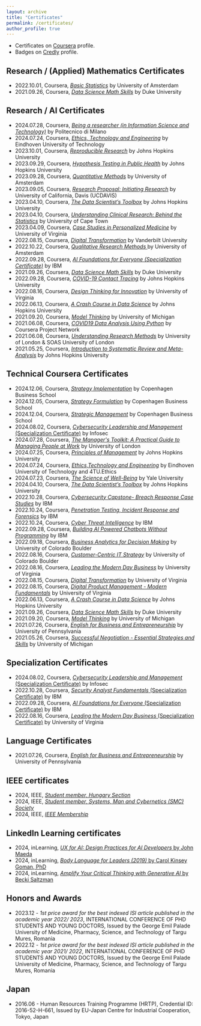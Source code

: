 ```yaml
---
layout: archive
title: "Certificates"
permalink: /certificates/
author_profile: true
---
```


* Certificates on <a href="https://www.coursera.org/learner/biroattila">Coursera</a> profile.
* Badges on <a href="https://www.credly.com/users/biroattila">Credly</a> profile.

##  Research / (Applied) Mathematics Certificates

* 2022.10.01, Coursera, [_Basic Statistics_](https://www.coursera.org/account/accomplishments/verify/JTHFJU6BY4EM) by University of Amsterdam
* 2021.09.26, Coursera, [_Data Science Math Skills_](https://www.coursera.org/account/accomplishments/verify/ZHMPNUULB3ZZ) by Duke University
  
##  Research / AI Certificates

* 2024.07.28, Coursera, [_Being a researcher (in Information Science and Technology)_](https://www.coursera.org/account/accomplishments/verify/ZAKQGRBMEV6A) by Politecnico di Milano
* 2024.07.24, Coursera, [_Ethics, Technology and Engineering_](https://www.coursera.org/account/accomplishments/verify/KYV5NR5ZUJYZ) by Eindhoven University of Technology
* 2023.10.01, Coursera, [_Reproducible Research_](https://www.coursera.org/account/accomplishments/verify/TB9QEMK487JG) by Johns Hopkins University
* 2023.09.29, Coursera, [_Hypothesis Testing in Public Health_](https://www.coursera.org/account/accomplishments/verify/JL8QEEUDVL2H) by Johns Hopkins University
* 2023.09.28, Coursera, [_Quantitative Methods_](https://www.coursera.org/account/accomplishments/verify/SUQ9QMMZ9EAX) by University of Amsterdam
* 2023.09.05, Coursera, [_Research Proposal: Initiating Research_](https://www.coursera.org/account/accomplishments/verify/LVASMXWKQPT5) by University of California, Davis (UCDAVIS)
* 2023.04.10, Coursera, [_The Data Scientist’s Toolbox_](https://www.coursera.org/account/accomplishments/verify/ZD8VSEKXQZMS) by Johns Hopkins University
* 2023.04.10, Coursera, [_Understanding Clinical Research: Behind the Statistics_](https://www.coursera.org/account/accomplishments/verify/8TGV97BM7KP7) by University of Cape Town
* 2023.04.09, Coursera, [_Case Studies in Personalized Medicine_](https://www.coursera.org/account/accomplishments/verify/SN2X64SS6CRN) by University of Virginia
* 2022.08.15, Coursera, [_Digital Transformation_](https://www.coursera.org/account/accomplishments/verify/5VEFEF8Y5MQU) by Vanderbilt University
* 2022.10.22, Coursera, [_Qualitative Research Methods_ ](https://www.coursera.org/account/accomplishments/verify/7V8M7J6J3TRR) by University of Amsterdam
* 2022.09.28, Coursera, [_AI Foundations for Everyone (Specialization Certificate)_](https://www.coursera.org/account/accomplishments/specialization/2Q9XZ6EEUVNR) by IBM
* 2021.09.26, Coursera, [_Data Science Math Skills_](https://www.coursera.org/account/accomplishments/verify/ZHMPNUULB3ZZ) by Duke University
* 2022.09.28, Coursera, [_COVID-19 Contact Tracing_](https://www.coursera.org/account/accomplishments/verify/BHHLUTZEDFMP) by Johns Hopkins University
* 2022.08.16, Coursera, [_Design Thinking for Innovation_](https://www.coursera.org/account/accomplishments/verify/D2D4NEZ994AS) by University of Virginia
* 2022.06.13, Coursera, [_A Crash Course in Data Science_](https://www.coursera.org/account/accomplishments/verify/JYGR5JUKEA4M) by Johns Hopkins University
* 2021.09.20, Coursera, [_Model Thinking_](https://www.coursera.org/account/accomplishments/verify/82Z5AVGFJJBG) by University of Michigan
* 2021.06.08, Coursera, [_COVID19 Data Analysis Using Python_](https://www.coursera.org/account/accomplishments/verify/N3EDFV4HJFCT) by Coursera Project Network
* 2021.06.08, Coursera, [_Understanding Research Methods_](https://www.coursera.org/account/accomplishments/verify/P59MZUUDAAYZ) by University of London & SOAS University of London
* 2021.05.25, Coursera, [_Introduction to Systematic Review and Meta-Analysis_](https://www.coursera.org/account/accomplishments/verify/DKNUCDD8H9EK) by Johns Hopkins University

##  Technical Coursera Certificates

* 2024.12.06, Coursera, [_Strategy Implementation_](https://www.coursera.org/account/accomplishments/verify/I5P6G0JAFWHB) by Copenhagen Business School
* 2024.12.05, Coursera, [_Strategy Formulation_](https://www.coursera.org/account/accomplishments/verify/XASKHP7QR6B4) by Copenhagen Business School
* 2024.12.04, Coursera, [_Strategic Management_](https://www.coursera.org/account/accomplishments/verify/C26Q2HUZRX1P) by Copenhagen Business School
* 2024.08.02, Coursera, [_Cybersecurity Leadership and Management_ (Specialization Certificate)](https://www.coursera.org/account/accomplishments/specialization/V4MH8UO5ZXKG) by Infosec
* 2024.07.28, Coursera, [_The Manager's Toolkit: A Practical Guide to Managing People at Work_](https://www.coursera.org/account/accomplishments/verify/X9STQ2AGC5NT) by University of London
* 2024.07.25, Coursera, [_Principles of Management_](https://github.com/biroka/biroka/blob/main/Certificates/Coursera/Coursera_Principles%20of%20Management_UX2LR7CMEGK5.pdf) by Johns Hopkins University
* 2024.07.24, Coursera, [_Ethics,Technology and Engineering_](https://github.com/biroka/biroka/blob/main/Certificates/Coursera/Coursera_Ethics-Technology%20and%20Engineering_KYV5NR5ZUJYZ.pdf) by Eindhoven University of Technology and 4TU.Ethics
* 2024.07.23, Coursera, [_The Science of Well-Being_](https://github.com/biroka/biroka/blob/main/Certificates/Coursera/Coursera_The%20Science%20of%20Well-Being_%20P4K3RMP9DPM5.pdf) by Yale University
* 2024.04.10, Coursera, [_The Data Scientist’s Toolbox_](https://github.com/biroka/biroka/blob/main/Certificates/Coursera/Coursera_The%20Data%20Scientist%E2%80%99s%20Toolbox_ZD8VSEKXQZMS.pdf) by Johns Hopkins University
* 2022.10.28, Coursera, [_Cybersecurity Capstone- Breach Response Case Studies_](https://github.com/biroka/biroka/blob/main/Certificates/Coursera/Coursera_Cybersecurity%20Capstone-%20Breach%20Response%20Case%20Studies_HSEBVQVJM8EQ.pdf) by IBM
* 2022.10.24, Coursera, [_Penetration Testing, Incident Response and Forensics_](https://github.com/biroka/biroka/blob/main/Certificates/Coursera/Coursera_Penetration%20Testing%2C%20Incident%20Response%20and%20Forensics_DJXCRXUDCZXY.pdf) by IBM
* 2022.10.24, Coursera, [_Cyber Threat Intelligence_](https://github.com/biroka/biroka/blob/main/Certificates/Coursera/Coursera_Cyber%20Threat%20Intelligence_YDQFTLD8P4GD.pdf) by IBM
* 2022.09.28, Coursera, [_Building AI Powered Chatbots Without Programming_](https://github.com/biroka/biroka/blob/main/Certificates/Coursera/Coursera_Building%20AI%20Powered%20Chatbots%20Without%20Programming_QLP3KLPS9A4N.pdf) by IBM
* 2022.09.18, Coursera, [_Business Analytics for Decision Making_](https://github.com/biroka/biroka/blob/main/Certificates/Coursera/Coursera_Business%20Analytics%20for%20Decision%20Making_TFJXLD7DKL6Z.pdf) by University of Colorado Boulder
* 2022.08.16, Coursera, [_Customer-Centric IT Strategy_](https://github.com/biroka/biroka/blob/main/Certificates/Coursera/Coursera_Customer-Centric%20IT%20Strategy_BK46WPHDT3JQ.pdf) by University of Colorado Boulder
* 2022.08.16, Coursera, [_Leading the Modern Day Business_](https://github.com/biroka/biroka/blob/main/Certificates/Coursera/Coursera_Customer-Centric%20IT%20Strategy_BK46WPHDT3JQ.pdf) by University of Virginia
* 2022.08.15, Coursera, [_Digital Transformation_](https://github.com/biroka/biroka/blob/main/Certificates/Coursera/Coursera_Digital%20Transformation_5VEFEF8Y5MQU.pdf) by University of Virginia
* 2022.08.15, Coursera, [_Digital Product Management - Modern Fundamentals_](https://github.com/biroka/biroka/blob/main/Certificates/Coursera/Coursera_Digital%20Product%20Management-%20Modern%20Fundamentals_XGTZ8V2VJ2AV.pdf) by University of Virginia
* 2022.06.13, Coursera, [_A Crash Course in Data Science_](https://github.com/biroka/biroka/blob/main/Certificates/Coursera/Coursera%20_A%20Crash%20Course%20in%20Data%20Science_JYGR5JUKEA4M.pdf) by Johns Hopkins University
* 2021.09.26, Coursera, [_Data Science Math Skills_](https://github.com/biroka/biroka/blob/main/Certificates/Coursera/Coursera_Data%20Science%20Math%20Skills_ZHMPNUULB3ZZ.pdf) by Duke University
* 2021.09.20, Coursera, [_Model Thinking_](https://github.com/biroka/biroka/blob/main/Certificates/Coursera/Coursera_Model%20Thinking_82Z5AVGFJJBG.pdf) by University of Michigan
* 2021.07.26, Coursera, [_English for Business and Entrepreneurship_](https://github.com/biroka/biroka/blob/main/Certificates/Coursera/Coursera_English%20for%20Business%20and%20Entrepreneurship_YUNJ46C7WACN.pdf) by University of Pennsylvania
* 2021.05.26, Coursera, [_Successful Negotiation - Essential Strategies and Skills_](https://github.com/biroka/biroka/blob/main/Certificates/Coursera/Coursera%20_Successful%20Negotiation-%20Essential%20Strategies%20and%20Skills_FXNVXS4GLFLM.pdf) by University of Michigan

##  Specialization Certificates

* 2024.08.02, Coursera, [_Cybersecurity Leadership and Management_ (Specialization Certificate)](https://www.coursera.org/account/accomplishments/specialization/V4MH8UO5ZXKG) by Infosec
* 2022.10.28, Coursera, [_Security Analyst Fundamentals_ (Specialization Certificate)](https://www.coursera.org/account/accomplishments/specialization/7JMLVZ7LY5NV) by IBM
* 2022.09.28, Coursera, [_AI Foundations for Everyone_ (Specialization Certificate)](https://www.coursera.org/account/accomplishments/specialization/2Q9XZ6EEUVNR) by IBM
* 2022.08.16, Coursera, [_Leading the Modern Day Business_ (Specialization Certificate)](https://www.coursera.org/account/accomplishments/specialization/KSYHMFRAL5SZ) by University of Virginia
  
##  Language Certificates

* 2021.07.26, Coursera, [_English for Business and Entrepreneurship_](https://github.com/biroka/biroka/blob/main/Certificates/Coursera/Coursera_English%20for%20Business%20and%20Entrepreneurship_YUNJ46C7WACN.pdf) by University of Pennsylvania
  
##  IEEE certificates

* 2024, IEEE, [_Student member, Hungary Section_](https://github.com/biroka/biroka/blob/main/Certificates/IEEE/2024_IEEE_AttilaBiro_Membership.PDF)
* 2024, IEEE, [_Student member, Systems, Man and Cybernetics (SMC) Society_](https://github.com/biroka/biroka/blob/main/Certificates/IEEE/2024_IEEE_SMC-AttilaBiro_MEMSMC028.pdf)
* 2024, IEEE, [_IEEE Membership_](https://github.com/biroka/biroka/blob/main/Certificates/IEEE/2024_IEEE_Student_Membership_MEMIEEE500.pdf)

##  LinkedIn Learning certificates

* 2024, inLearning, [_UX for AI: Design Practices for AI Developers_ by John Maeda](https://www.linkedin.com/learning/certificates/9b512a5767a50fe2e7f95335b0afc2ccddc93b38bd2d3c326d76fc6d52f5c65e)
* 2024, inLearning, [_Body Language for Leaders (2019)_ by Carol Kinsey Goman, PhD](https://www.linkedin.com/learning/certificates/43c5560739e7e03f40a48ec4d80d421e3990ebb4cd4add9099bf4be9bfd931fd)
* 2024, inLearning, [_Amplify Your Critical Thinking with Generative AI_ by Becki Saltzman](https://www.linkedin.com/learning/certificates/43da6c0701fb97bed0d6c5af52e0d5948ebc3fc8ba98a95bc51f02ed42b96f87)

##  Honors and Awards

* 2023.12 - _1st price award for the best indexed ISI article published in the academic year 2022/ 2023_, INTERNATIONAL CONFERENCE OF PHD STUDENTS AND YOUNG DOCTORS, Issued by the George Emil Palade University of Medicine, Pharmacy, Science, and Technology of Targu Mures, Romania
* 2022.12 - _1st price award for the best indexed ISI article published in the academic year 2021/ 2022_, INTERNATIONAL CONFERENCE OF PHD STUDENTS AND YOUNG DOCTORS, Issued by the George Emil Palade University of Medicine, Pharmacy, Science, and Technology of Targu Mures, Romania

##  Japan

* 2016.06 - Human Resources Training Programme (HRTP), Credential ID: 2016-52-H-661, Issued by EU-Japan Centre for Industrial Cooperation, Tokyo, Japan
